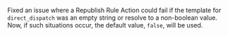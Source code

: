 Fixed an issue where a Republish Rule Action could fail if the template for `direct_dispatch` was an empty string or resolve to a non-boolean value.  Now, if such situations occur, the default value, `false`, will be used.
